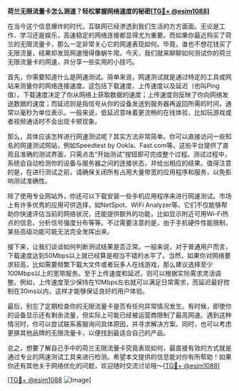 **荷兰无限流量卡怎么测速？轻松掌握网络速度的秘密[[TG💪+ @esim1088](https://t.me/s/esim1088)]**

在当今这个信息爆炸的时代，互联网已经渗透到我们生活的方方面面。无论是工作、学习还是娱乐，高速稳定的网络连接都显得尤为重要。而如果你最近购买了荷兰的无限流量卡，那么一定非常关心它的网速表现如何。毕竟，谁也不想花钱买了无限流量，结果却发现网速慢得像蜗牛爬。今天，我们就来聊聊如何测试你的荷兰无限流量卡的网速，并分享一些实用的小技巧。

首先，你需要知道什么是网速测试。简单来说，网速测试就是通过特定的工具或网站来测量你的网络连接速度。这包括下载速度、上传速度以及延迟（也叫Ping值）。下载速度决定了你从网络上获取数据的速度；上传速度则反映了你向网络发送数据的速度；而延迟则是指信号从你的设备发送到服务器再返回所需的时间，通常以毫秒为单位表示。一般来说，低延迟意味着更流畅的在线体验，比如玩游戏或者视频通话时不会出现卡顿现象。

那么，具体应该怎样进行网速测试呢？其实方法非常简单。你可以直接访问一些知名的网速测试网站，例如Speedtest by Ookla、Fast.com等。这些平台提供了直观且准确的测试界面，只需点击“开始测试”按钮即可完成整个过程。测试过程中，系统会自动检测你的设备与服务器之间的连接状态，并给出相应的结果。值得注意的是，在进行测试之前，请确保关闭所有占用大量带宽的应用程序和服务，以免影响测试准确性。

除了使用专业网站外，你还可以下载安装一些手机应用程序来进行网速测试。市场上有许多优秀的应用可供选择，如NetSpot、WiFi Analyzer等。它们不仅能够帮助你快速评估当前的网络状况，还能提供额外的功能，比如显示附近可用Wi-Fi热点的信息、分析信号强度分布等等。不过需要注意的是，由于手机硬件性能限制，某些高级功能可能无法完全发挥出来。

接下来，让我们谈谈如何判断测试结果是否正常。一般来说，对于普通用户而言，下载速度达到50Mbps以上就已经算是相当不错的水平了。当然，如果你对网络要求较高，比如需要频繁下载大文件或者玩多人在线游戏，那么建议选择至少100Mbps以上的宽带服务。至于上传速度和延迟，则可以根据实际需求灵活调整。例如，上传速度至少保持在10Mbps左右就可以满足日常需求，而延迟最好控制在30ms以内，这样才能够保证良好的用户体验。

最后，别忘了定期检查你的无限流量卡是否有任何异常情况发生。有时候，即使你的设备显示还有剩余流量，但实际上可能已经被运营商限制了最高网速。遇到这种情况时，你可以尝试联系客服询问具体原因，并寻求解决方案。同时，也可以考虑更换其他品牌的无限流量卡，以便找到最适合自己的产品。

总之，想要了解自己手中的荷兰无限流量卡究竟表现如何，最直接有效的方式就是通过专业的网速测试工具来进行检测。希望本文提供的信息能对你有所帮助！如果你还有其他关于网络优化的问题，欢迎随时交流讨论哦～[[TG💪+ @esim1088](https://t.me/s/esim1088)]

[[TG💪+ @esim1088](https://t.me/s/esim1088) ![Image](https://i.postimg.cc/4NQfJmqS/Snipaste-2025-05-13-00-14-12.png)]